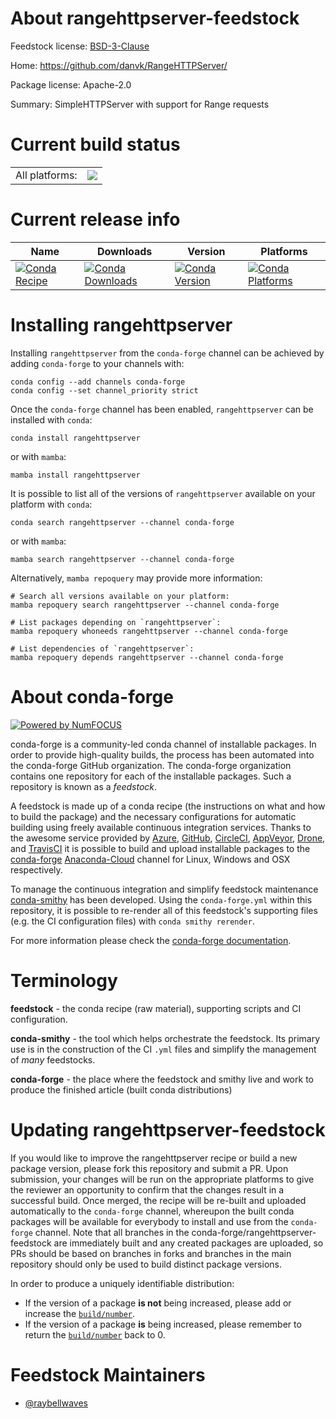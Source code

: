 About rangehttpserver-feedstock
===============================

Feedstock license: [BSD-3-Clause](https://github.com/conda-forge/rangehttpserver-feedstock/blob/main/LICENSE.txt)

Home: https://github.com/danvk/RangeHTTPServer/

Package license: Apache-2.0

Summary: SimpleHTTPServer with support for Range requests

Current build status
====================


<table><tr><td>All platforms:</td>
    <td>
      <a href="https://dev.azure.com/conda-forge/feedstock-builds/_build/latest?definitionId=16754&branchName=main">
        <img src="https://dev.azure.com/conda-forge/feedstock-builds/_apis/build/status/rangehttpserver-feedstock?branchName=main">
      </a>
    </td>
  </tr>
</table>

Current release info
====================

| Name | Downloads | Version | Platforms |
| --- | --- | --- | --- |
| [![Conda Recipe](https://img.shields.io/badge/recipe-rangehttpserver-green.svg)](https://anaconda.org/conda-forge/rangehttpserver) | [![Conda Downloads](https://img.shields.io/conda/dn/conda-forge/rangehttpserver.svg)](https://anaconda.org/conda-forge/rangehttpserver) | [![Conda Version](https://img.shields.io/conda/vn/conda-forge/rangehttpserver.svg)](https://anaconda.org/conda-forge/rangehttpserver) | [![Conda Platforms](https://img.shields.io/conda/pn/conda-forge/rangehttpserver.svg)](https://anaconda.org/conda-forge/rangehttpserver) |

Installing rangehttpserver
==========================

Installing `rangehttpserver` from the `conda-forge` channel can be achieved by adding `conda-forge` to your channels with:

```
conda config --add channels conda-forge
conda config --set channel_priority strict
```

Once the `conda-forge` channel has been enabled, `rangehttpserver` can be installed with `conda`:

```
conda install rangehttpserver
```

or with `mamba`:

```
mamba install rangehttpserver
```

It is possible to list all of the versions of `rangehttpserver` available on your platform with `conda`:

```
conda search rangehttpserver --channel conda-forge
```

or with `mamba`:

```
mamba search rangehttpserver --channel conda-forge
```

Alternatively, `mamba repoquery` may provide more information:

```
# Search all versions available on your platform:
mamba repoquery search rangehttpserver --channel conda-forge

# List packages depending on `rangehttpserver`:
mamba repoquery whoneeds rangehttpserver --channel conda-forge

# List dependencies of `rangehttpserver`:
mamba repoquery depends rangehttpserver --channel conda-forge
```


About conda-forge
=================

[![Powered by
NumFOCUS](https://img.shields.io/badge/powered%20by-NumFOCUS-orange.svg?style=flat&colorA=E1523D&colorB=007D8A)](https://numfocus.org)

conda-forge is a community-led conda channel of installable packages.
In order to provide high-quality builds, the process has been automated into the
conda-forge GitHub organization. The conda-forge organization contains one repository
for each of the installable packages. Such a repository is known as a *feedstock*.

A feedstock is made up of a conda recipe (the instructions on what and how to build
the package) and the necessary configurations for automatic building using freely
available continuous integration services. Thanks to the awesome service provided by
[Azure](https://azure.microsoft.com/en-us/services/devops/), [GitHub](https://github.com/),
[CircleCI](https://circleci.com/), [AppVeyor](https://www.appveyor.com/),
[Drone](https://cloud.drone.io/welcome), and [TravisCI](https://travis-ci.com/)
it is possible to build and upload installable packages to the
[conda-forge](https://anaconda.org/conda-forge) [Anaconda-Cloud](https://anaconda.org/)
channel for Linux, Windows and OSX respectively.

To manage the continuous integration and simplify feedstock maintenance
[conda-smithy](https://github.com/conda-forge/conda-smithy) has been developed.
Using the ``conda-forge.yml`` within this repository, it is possible to re-render all of
this feedstock's supporting files (e.g. the CI configuration files) with ``conda smithy rerender``.

For more information please check the [conda-forge documentation](https://conda-forge.org/docs/).

Terminology
===========

**feedstock** - the conda recipe (raw material), supporting scripts and CI configuration.

**conda-smithy** - the tool which helps orchestrate the feedstock.
                   Its primary use is in the construction of the CI ``.yml`` files
                   and simplify the management of *many* feedstocks.

**conda-forge** - the place where the feedstock and smithy live and work to
                  produce the finished article (built conda distributions)


Updating rangehttpserver-feedstock
==================================

If you would like to improve the rangehttpserver recipe or build a new
package version, please fork this repository and submit a PR. Upon submission,
your changes will be run on the appropriate platforms to give the reviewer an
opportunity to confirm that the changes result in a successful build. Once
merged, the recipe will be re-built and uploaded automatically to the
`conda-forge` channel, whereupon the built conda packages will be available for
everybody to install and use from the `conda-forge` channel.
Note that all branches in the conda-forge/rangehttpserver-feedstock are
immediately built and any created packages are uploaded, so PRs should be based
on branches in forks and branches in the main repository should only be used to
build distinct package versions.

In order to produce a uniquely identifiable distribution:
 * If the version of a package **is not** being increased, please add or increase
   the [``build/number``](https://docs.conda.io/projects/conda-build/en/latest/resources/define-metadata.html#build-number-and-string).
 * If the version of a package **is** being increased, please remember to return
   the [``build/number``](https://docs.conda.io/projects/conda-build/en/latest/resources/define-metadata.html#build-number-and-string)
   back to 0.

Feedstock Maintainers
=====================

* [@raybellwaves](https://github.com/raybellwaves/)

